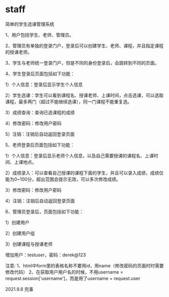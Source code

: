 # staff

简单的学生选课管理系统

1、用户包括学生、老师、管理员。

2、管理员有单独的登录门户，登录后可以创建学生、老师、课程，并且指定课程的授课老师。

3、学生与老师统一登录门户，但是不同的身份登录后，会跳转到不同的页面。

4、学生登录后页面包括如下功能：

1）个人信息：登录后显示学生个人信息

2）学生选课：学生可以看到课程名、授课老师、上课时间，点击选课，可以选取课程，最多两门（超过不能继续选课），同一门课程不能重复选。

3）成绩查询：查询已选课程的成绩

4）修改密码：修改用户密码

5）注销：注销后自动返回登录页面

5、老师登录后页面包括如下功能：

1）个人信息：登录后显示老师个人信息，以及自己需要授课的课程名、上课时间、上课地点。

2）成绩录入：可以查看自己授课的课程下面的学生，并且可以录入成绩，成绩仅能为0~100分，超出范围会提示无效，可以多次修改成绩。

3）修改密码：修改用户密码

4）注销：注销后自动返回登录页面

6、管理员登录后，页面包括如下功能：

1）创建用户

2）创建用户组

3）创建课程与授课老师

增加用户：testuser，密码：derek@123

注意:
1、html中form里的表格名称不要用id，用name（修改密码的页面时时需要修改代码）
2、在获取用户用户名的时候，不用username = request.session['username']，而是用了username = request.user

2021.9.8
完事